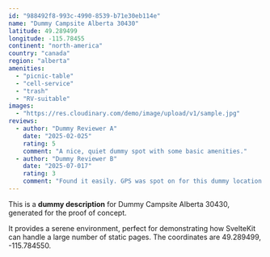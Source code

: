 ```yaml
---
id: "988492f8-993c-4990-8539-b71e30eb114e"
name: "Dummy Campsite Alberta 30430"
latitude: 49.289499
longitude: -115.78455
continent: "north-america"
country: "canada"
region: "alberta"
amenities:
  - "picnic-table"
  - "cell-service"
  - "trash"
  - "RV-suitable"
images:
  - "https://res.cloudinary.com/demo/image/upload/v1/sample.jpg"
reviews:
  - author: "Dummy Reviewer A"
    date: "2025-02-025"
    rating: 5
    comment: "A nice, quiet dummy spot with some basic amenities."
  - author: "Dummy Reviewer B"
    date: "2025-07-017"
    rating: 3
    comment: "Found it easily. GPS was spot on for this dummy location."
---
```


This is a **dummy description** for Dummy Campsite Alberta 30430, generated for the proof of concept.

It provides a serene environment, perfect for demonstrating how SvelteKit can handle a large number of static pages. The coordinates are 49.289499, -115.784550.

